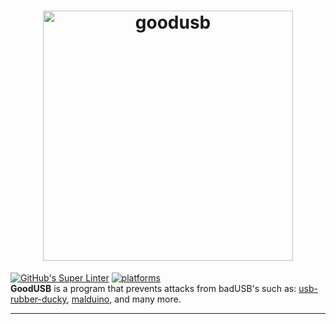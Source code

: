 <h1 align="center">
  <a href="https://github.com/TINYT1ME/GoodUSB/"><img src="https://i.postimg.cc/T30VtMdW/goodusb.png" width="400" title="goodusb"></a>
</h1>

[![GitHub's Super Linter](https://github.com/TINYT1ME/GoodUSB/workflows/GitHub's%20Super%20Linter/badge.svg)](https://github.com/TINYT1ME/GoodUSB/actions) [![platforms](https://img.shields.io/badge/platforms-Windows-success.svg)](https://github.com/TINYT1ME/GoodUSB/actions)
<br>
**GoodUSB** is a program that prevents attacks from badUSB's such as: [usb-rubber-ducky](https://shop.hak5.org/products/usb-rubber-ducky-deluxe), [malduino](https://maltronics.com/products/malduino), and many more.

---
